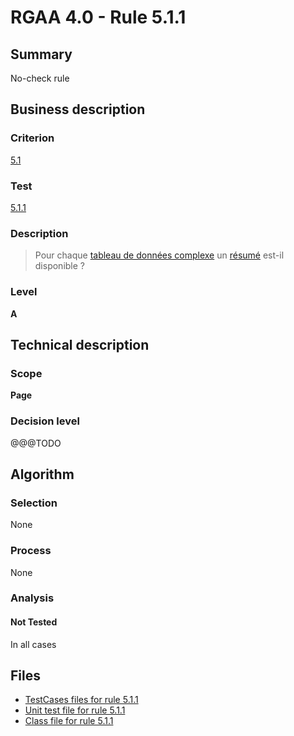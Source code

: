 # RGAA 4.0 - Rule 5.1.1

## Summary

No-check rule

## Business description

### Criterion

[5.1](https://www.numerique.gouv.fr/publications/rgaa-accessibilite/methode/criteres/#crit-5-1)

### Test

[5.1.1](https://www.numerique.gouv.fr/publications/rgaa-accessibilite/methode/criteres/#test-5-1-1)

### Description

> Pour chaque [tableau de données complexe](https://www.numerique.gouv.fr/publications/rgaa-accessibilite/methode/glossaire/#tableau-de-donnees-complexe) un [résumé](https://www.numerique.gouv.fr/publications/rgaa-accessibilite/methode/glossaire/#resume) est-il disponible ?

### Level

**A**


## Technical description

### Scope

**Page**

### Decision level

@@@TODO


## Algorithm

### Selection

None

### Process

None

### Analysis

#### Not Tested

In all cases


## Files

- [TestCases files for rule 5.1.1](https://gitlab.com/asqatasun/Asqatasun/-/tree/v5/rules/rules-rgaa4.0/src/test/resources/testcases/rgaa40/Rgaa40Rule050101/)
- [Unit test file for rule 5.1.1](https://gitlab.com/asqatasun/Asqatasun/-/blob/v5/rules/rules-rgaa4.0/src/test/java/org/asqatasun/rules/rgaa40/Rgaa40Rule050101Test.java)
- [Class file for rule 5.1.1](https://gitlab.com/asqatasun/Asqatasun/-/blob/v5/rules/rules-rgaa4.0/src/main/java/org/asqatasun/rules/rgaa40/Rgaa40Rule050101.java)


